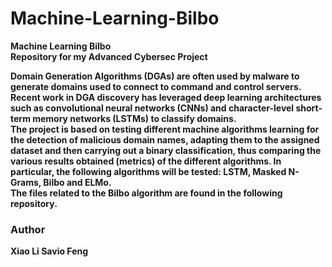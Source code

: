 # Machine-Learning-Bilbo
<b>Machine Learning Bilbo <br><b>
Repository for my Advanced Cybersec Project <br>

Domain Generation Algorithms (DGAs) are often used by malware to generate domains used to connect to command and control servers. Recent work in DGA discovery has leveraged deep learning architectures such as convolutional neural networks (CNNs) and character-level short-term memory networks (LSTMs) to classify domains. <br>
The project is based on testing different machine algorithms learning for the detection of malicious domain names, adapting them to the assigned dataset and then carrying out a binary classification, thus comparing the various results obtained (metrics) of the different algorithms. In particular, the following algorithms will be tested: LSTM, Masked N-Grams, Bilbo and ELMo. <br>
The files related to the Bilbo algorithm are found in the following repository.

### Author
Xiao Li Savio Feng
